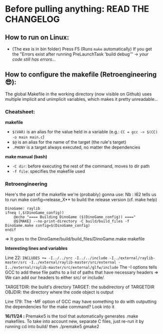 # Before pulling anything: READ THE CHANGELOG

## How to run on Linux:
- (The exe is in bin folder) Press F5 (Runs `make` automatically)
If you get the "Errors exist after running PreLaunchTask 'build debug'" -> *your code still has errors...*

## How to configure the makefile (Retroengineering 😎):
The global Makefile in the working directory (now visible on Github) uses multiple implicit and unimplicit variables, which makes it pretty unreadable...

### Cheatsheet:

**makefile**
- `$(VAR)` is an alias for the value held in a variable (e.g.: `CC = gcc -> $(CC) -o main main.c`)
- `$@` is an alias for the name of the target (the rule's target)
- `.PHONY` is a target always executed, no matter the dependencies

**make manual (bash)**
- `-C dir`: before executing the rest of the command, moves to dir path
- `-f file`: specifies the makefile used

### Retroengineering
Here's the part of the makefile we're (probably) gonna use:
Nb : l62 tells us to run make config=release_X** to build the release version (cf. make help)
```
DinoGame: raylib
ifneq (,$(DinoGame_config))
    @echo "==== Building DinoGame ($(DinoGame_config)) ===="
    @${MAKE} --no-print-directory -C build/build_files -f DinoGame.make config=$(DinoGame_config)
endif
```

=> It goes to the DinoGame/build/build_files/DinoGame.make makefile 

**Interesting lines and variables**

Line 22: `INCLUDES += -I../../src -I../../include -I../external/raylib-master/src -I../external/raylib-master/src/external -I../external/raylib-master/src/external/glfw/include`
The -I options tells GCC to add these file paths to a list of paths that have necessary headers
=> We can add our headers to either src/ or include/

TARGETDIR: the build's directory
TARGET: the subdirectory of TARGETDIR
OBJDIR: the directory where the code object is output

Line 179: The -MF option of GCC may have something to do with outputting the dependencies for the make command? Look into it

**16/11/24 :** Premake5 is the tool that automatically generates .make makefiles. 
To take into account new, separate C files, just re-run it by running cd into build/ then ./premake5 gmake2